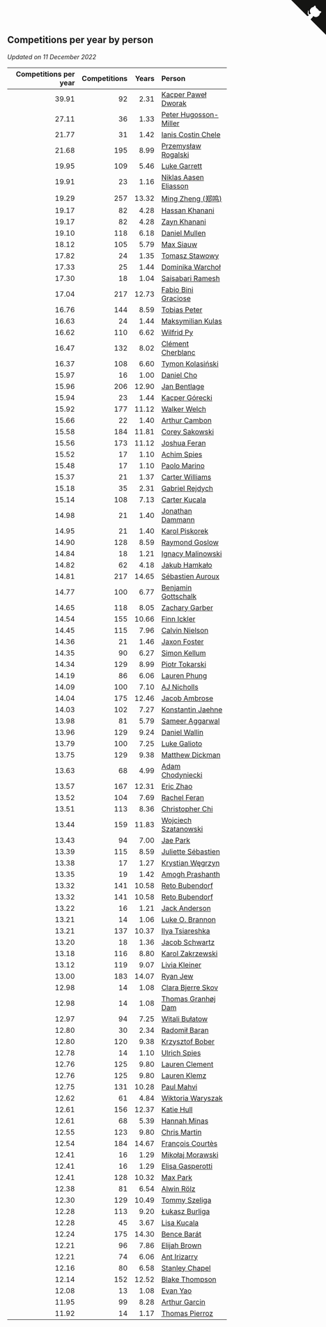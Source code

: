 ## Competitions per year by person

*Updated on 11 December 2022*

| Competitions per year | Competitions | Years | Person |
| ---: | ---: | ---: | :--- |
| 39.91 | 92 | 2.31 | [Kacper Paweł Dworak](https://www.worldcubeassociation.org/persons/2020DWOR01) |
| 27.11 | 36 | 1.33 | [Peter Hugosson-Miller](https://www.worldcubeassociation.org/persons/2021HUGO01) |
| 21.77 | 31 | 1.42 | [Ianis Costin Chele](https://www.worldcubeassociation.org/persons/2021CHEL01) |
| 21.68 | 195 | 8.99 | [Przemysław Rogalski](https://www.worldcubeassociation.org/persons/2013ROGA02) |
| 19.95 | 109 | 5.46 | [Luke Garrett](https://www.worldcubeassociation.org/persons/2017GARR05) |
| 19.91 | 23 | 1.16 | [Niklas Aasen Eliasson](https://www.worldcubeassociation.org/persons/2021ELIA01) |
| 19.29 | 257 | 13.32 | [Ming Zheng (郑鸣)](https://www.worldcubeassociation.org/persons/2009ZHEN11) |
| 19.17 | 82 | 4.28 | [Hassan Khanani](https://www.worldcubeassociation.org/persons/2018KHAN26) |
| 19.17 | 82 | 4.28 | [Zayn Khanani](https://www.worldcubeassociation.org/persons/2018KHAN28) |
| 19.10 | 118 | 6.18 | [Daniel Mullen](https://www.worldcubeassociation.org/persons/2016MULL04) |
| 18.12 | 105 | 5.79 | [Max Siauw](https://www.worldcubeassociation.org/persons/2017SIAU02) |
| 17.82 | 24 | 1.35 | [Tomasz Stawowy](https://www.worldcubeassociation.org/persons/2021STAW01) |
| 17.33 | 25 | 1.44 | [Dominika Warchoł](https://www.worldcubeassociation.org/persons/2021WARC01) |
| 17.30 | 18 | 1.04 | [Saisabari Ramesh](https://www.worldcubeassociation.org/persons/2021RAME01) |
| 17.04 | 217 | 12.73 | [Fabio Bini Graciose](https://www.worldcubeassociation.org/persons/2010GRAC02) |
| 16.76 | 144 | 8.59 | [Tobias Peter](https://www.worldcubeassociation.org/persons/2014PETE03) |
| 16.63 | 24 | 1.44 | [Maksymilian Kulas](https://www.worldcubeassociation.org/persons/2021KULA02) |
| 16.62 | 110 | 6.62 | [Wilfrid Py](https://www.worldcubeassociation.org/persons/2016PYWI01) |
| 16.47 | 132 | 8.02 | [Clément Cherblanc](https://www.worldcubeassociation.org/persons/2014CHER05) |
| 16.37 | 108 | 6.60 | [Tymon Kolasiński](https://www.worldcubeassociation.org/persons/2016KOLA02) |
| 15.97 | 16 | 1.00 | [Daniel Cho](https://www.worldcubeassociation.org/persons/2021CHOD01) |
| 15.96 | 206 | 12.90 | [Jan Bentlage](https://www.worldcubeassociation.org/persons/2010BENT01) |
| 15.94 | 23 | 1.44 | [Kacper Górecki](https://www.worldcubeassociation.org/persons/2021GORE01) |
| 15.92 | 177 | 11.12 | [Walker Welch](https://www.worldcubeassociation.org/persons/2011WELC01) |
| 15.66 | 22 | 1.40 | [Arthur Cambon](https://www.worldcubeassociation.org/persons/2021CAMB01) |
| 15.58 | 184 | 11.81 | [Corey Sakowski](https://www.worldcubeassociation.org/persons/2011SAKO01) |
| 15.56 | 173 | 11.12 | [Joshua Feran](https://www.worldcubeassociation.org/persons/2011FERA01) |
| 15.52 | 17 | 1.10 | [Achim Spies](https://www.worldcubeassociation.org/persons/2021SPIE01) |
| 15.48 | 17 | 1.10 | [Paolo Marino](https://www.worldcubeassociation.org/persons/2021MARI04) |
| 15.37 | 21 | 1.37 | [Carter Williams](https://www.worldcubeassociation.org/persons/2021WILL06) |
| 15.18 | 35 | 2.31 | [Gabriel Rejdych](https://www.worldcubeassociation.org/persons/2020REJD01) |
| 15.14 | 108 | 7.13 | [Carter Kucala](https://www.worldcubeassociation.org/persons/2015KUCA01) |
| 14.98 | 21 | 1.40 | [Jonathan Dammann](https://www.worldcubeassociation.org/persons/2021DAMM01) |
| 14.95 | 21 | 1.40 | [Karol Piskorek](https://www.worldcubeassociation.org/persons/2021PISK01) |
| 14.90 | 128 | 8.59 | [Raymond Goslow](https://www.worldcubeassociation.org/persons/2014GOSL01) |
| 14.84 | 18 | 1.21 | [Ignacy Malinowski](https://www.worldcubeassociation.org/persons/2021MALI02) |
| 14.82 | 62 | 4.18 | [Jakub Hamkało](https://www.worldcubeassociation.org/persons/2018HAMK01) |
| 14.81 | 217 | 14.65 | [Sébastien Auroux](https://www.worldcubeassociation.org/persons/2008AURO01) |
| 14.77 | 100 | 6.77 | [Benjamin Gottschalk](https://www.worldcubeassociation.org/persons/2016GOTT01) |
| 14.65 | 118 | 8.05 | [Zachary Garber](https://www.worldcubeassociation.org/persons/2014GARB01) |
| 14.54 | 155 | 10.66 | [Finn Ickler](https://www.worldcubeassociation.org/persons/2012ICKL01) |
| 14.45 | 115 | 7.96 | [Calvin Nielson](https://www.worldcubeassociation.org/persons/2014NIEL03) |
| 14.36 | 21 | 1.46 | [Jaxon Foster](https://www.worldcubeassociation.org/persons/2021FOST01) |
| 14.35 | 90 | 6.27 | [Simon Kellum](https://www.worldcubeassociation.org/persons/2016KELL12) |
| 14.34 | 129 | 8.99 | [Piotr Tokarski](https://www.worldcubeassociation.org/persons/2013TOKA01) |
| 14.19 | 86 | 6.06 | [Lauren Phung](https://www.worldcubeassociation.org/persons/2016PHUN02) |
| 14.09 | 100 | 7.10 | [AJ Nicholls](https://www.worldcubeassociation.org/persons/2015NICH04) |
| 14.04 | 175 | 12.46 | [Jacob Ambrose](https://www.worldcubeassociation.org/persons/2010AMBR01) |
| 14.03 | 102 | 7.27 | [Konstantin Jaehne](https://www.worldcubeassociation.org/persons/2015JAEH01) |
| 13.98 | 81 | 5.79 | [Sameer Aggarwal](https://www.worldcubeassociation.org/persons/2017AGGA01) |
| 13.96 | 129 | 9.24 | [Daniel Wallin](https://www.worldcubeassociation.org/persons/2013WALL03) |
| 13.79 | 100 | 7.25 | [Luke Galioto](https://www.worldcubeassociation.org/persons/2015GALI02) |
| 13.75 | 129 | 9.38 | [Matthew Dickman](https://www.worldcubeassociation.org/persons/2013DICK01) |
| 13.63 | 68 | 4.99 | [Adam Chodyniecki](https://www.worldcubeassociation.org/persons/2017CHOD02) |
| 13.57 | 167 | 12.31 | [Eric Zhao](https://www.worldcubeassociation.org/persons/2010ZHAO19) |
| 13.52 | 104 | 7.69 | [Rachel Feran](https://www.worldcubeassociation.org/persons/2015FERA01) |
| 13.51 | 113 | 8.36 | [Christopher Chi](https://www.worldcubeassociation.org/persons/2014CHIC01) |
| 13.44 | 159 | 11.83 | [Wojciech Szatanowski](https://www.worldcubeassociation.org/persons/2011SZAT01) |
| 13.43 | 94 | 7.00 | [Jae Park](https://www.worldcubeassociation.org/persons/2015PARK24) |
| 13.39 | 115 | 8.59 | [Juliette Sébastien](https://www.worldcubeassociation.org/persons/2014SEBA01) |
| 13.38 | 17 | 1.27 | [Krystian Węgrzyn](https://www.worldcubeassociation.org/persons/2021WEGR01) |
| 13.35 | 19 | 1.42 | [Amogh Prashanth](https://www.worldcubeassociation.org/persons/2021PRAS01) |
| 13.32 | 141 | 10.58 | [Reto Bubendorf](https://www.worldcubeassociation.org/persons/2012BUBE01) |
| 13.32 | 141 | 10.58 | [Reto Bubendorf](https://www.worldcubeassociation.org/persons/2012BUBE01) |
| 13.22 | 16 | 1.21 | [Jack Anderson](https://www.worldcubeassociation.org/persons/2021ANDE05) |
| 13.21 | 14 | 1.06 | [Luke O. Brannon](https://www.worldcubeassociation.org/persons/2021BRAN02) |
| 13.21 | 137 | 10.37 | [Ilya Tsiareshka](https://www.worldcubeassociation.org/persons/2012TERE01) |
| 13.20 | 18 | 1.36 | [Jacob Schwartz](https://www.worldcubeassociation.org/persons/2021SCHW01) |
| 13.18 | 116 | 8.80 | [Karol Zakrzewski](https://www.worldcubeassociation.org/persons/2014ZAKR01) |
| 13.12 | 119 | 9.07 | [Livia Kleiner](https://www.worldcubeassociation.org/persons/2013KLEI03) |
| 13.00 | 183 | 14.07 | [Ryan Jew](https://www.worldcubeassociation.org/persons/2008JEWR01) |
| 12.98 | 14 | 1.08 | [Clara Bjerre Skov](https://www.worldcubeassociation.org/persons/2021SKOV01) |
| 12.98 | 14 | 1.08 | [Thomas Granhøj Dam](https://www.worldcubeassociation.org/persons/2021DAMT01) |
| 12.97 | 94 | 7.25 | [Witali Bułatow](https://www.worldcubeassociation.org/persons/2015BUAT01) |
| 12.80 | 30 | 2.34 | [Radomił Baran](https://www.worldcubeassociation.org/persons/2020BARA02) |
| 12.80 | 120 | 9.38 | [Krzysztof Bober](https://www.worldcubeassociation.org/persons/2013BOBE01) |
| 12.78 | 14 | 1.10 | [Ulrich Spies](https://www.worldcubeassociation.org/persons/2021SPIE02) |
| 12.76 | 125 | 9.80 | [Lauren Clement](https://www.worldcubeassociation.org/persons/2013KLEM01) |
| 12.76 | 125 | 9.80 | [Lauren Klemz](https://www.worldcubeassociation.org/persons/2013KLEM01) |
| 12.75 | 131 | 10.28 | [Paul Mahvi](https://www.worldcubeassociation.org/persons/2012MAHV01) |
| 12.62 | 61 | 4.84 | [Wiktoria Waryszak](https://www.worldcubeassociation.org/persons/2018WARY01) |
| 12.61 | 156 | 12.37 | [Katie Hull](https://www.worldcubeassociation.org/persons/2010HULL01) |
| 12.61 | 68 | 5.39 | [Hannah Minas](https://www.worldcubeassociation.org/persons/2017MINA04) |
| 12.55 | 123 | 9.80 | [Chris Martin](https://www.worldcubeassociation.org/persons/2013MART03) |
| 12.54 | 184 | 14.67 | [François Courtès](https://www.worldcubeassociation.org/persons/2008COUR01) |
| 12.41 | 16 | 1.29 | [Mikołaj Morawski](https://www.worldcubeassociation.org/persons/2021MORA01) |
| 12.41 | 16 | 1.29 | [Elisa Gasperotti](https://www.worldcubeassociation.org/persons/2021GASP01) |
| 12.41 | 128 | 10.32 | [Max Park](https://www.worldcubeassociation.org/persons/2012PARK03) |
| 12.38 | 81 | 6.54 | [Alwin Rölz](https://www.worldcubeassociation.org/persons/2016ROLZ01) |
| 12.30 | 129 | 10.49 | [Tommy Szeliga](https://www.worldcubeassociation.org/persons/2012SZEL01) |
| 12.28 | 113 | 9.20 | [Łukasz Burliga](https://www.worldcubeassociation.org/persons/2013BURL01) |
| 12.28 | 45 | 3.67 | [Lisa Kucala](https://www.worldcubeassociation.org/persons/2019KUCA01) |
| 12.24 | 175 | 14.30 | [Bence Barát](https://www.worldcubeassociation.org/persons/2008BARA01) |
| 12.21 | 96 | 7.86 | [Elijah Brown](https://www.worldcubeassociation.org/persons/2015BROW03) |
| 12.21 | 74 | 6.06 | [Ant Irizarry](https://www.worldcubeassociation.org/persons/2016IRIZ02) |
| 12.16 | 80 | 6.58 | [Stanley Chapel](https://www.worldcubeassociation.org/persons/2016CHAP04) |
| 12.14 | 152 | 12.52 | [Blake Thompson](https://www.worldcubeassociation.org/persons/2010THOM03) |
| 12.08 | 13 | 1.08 | [Evan Yao](https://www.worldcubeassociation.org/persons/2021YAOE02) |
| 11.95 | 99 | 8.28 | [Arthur Garcin](https://www.worldcubeassociation.org/persons/2014GARC27) |
| 11.92 | 14 | 1.17 | [Thomas Pierroz](https://www.worldcubeassociation.org/persons/2021PIER01) |


<a href="https://github.com/JustinTimeCuber/wca_statistics" class="github-corner" aria-label="View source on Github"><svg width="80" height="80" viewBox="0 0 250 250" style="fill:#151513; color:#fff; position: absolute; top: 0; border: 0; right: 0;" aria-hidden="true"><path d="M0,0 L115,115 L130,115 L142,142 L250,250 L250,0 Z"></path><path d="M128.3,109.0 C113.8,99.7 119.0,89.6 119.0,89.6 C122.0,82.7 120.5,78.6 120.5,78.6 C119.2,72.0 123.4,76.3 123.4,76.3 C127.3,80.9 125.5,87.3 125.5,87.3 C122.9,97.6 130.6,101.9 134.4,103.2" fill="currentColor" style="transform-origin: 130px 106px;" class="octo-arm"></path><path d="M115.0,115.0 C114.9,115.1 118.7,116.5 119.8,115.4 L133.7,101.6 C136.9,99.2 139.9,98.4 142.2,98.6 C133.8,88.0 127.5,74.4 143.8,58.0 C148.5,53.4 154.0,51.2 159.7,51.0 C160.3,49.4 163.2,43.6 171.4,40.1 C171.4,40.1 176.1,42.5 178.8,56.2 C183.1,58.6 187.2,61.8 190.9,65.4 C194.5,69.0 197.7,73.2 200.1,77.6 C213.8,80.2 216.3,84.9 216.3,84.9 C212.7,93.1 206.9,96.0 205.4,96.6 C205.1,102.4 203.0,107.8 198.3,112.5 C181.9,128.9 168.3,122.5 157.7,114.1 C157.9,116.9 156.7,120.9 152.7,124.9 L141.0,136.5 C139.8,137.7 141.6,141.9 141.8,141.8 Z" fill="currentColor" class="octo-body"></path></svg></a><style>.github-corner:hover .octo-arm{animation:octocat-wave 560ms ease-in-out}@keyframes octocat-wave{0%,100%{transform:rotate(0)}20%,60%{transform:rotate(-25deg)}40%,80%{transform:rotate(10deg)}}@media (max-width:500px){.github-corner:hover .octo-arm{animation:none}.github-corner .octo-arm{animation:octocat-wave 560ms ease-in-out}}</style>
